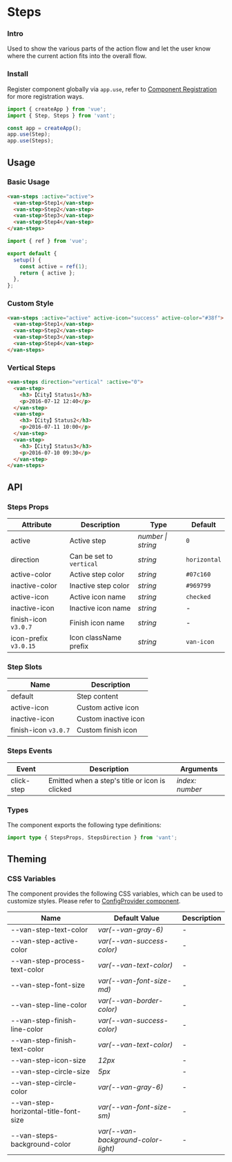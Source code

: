 # Steps

### Intro

Used to show the various parts of the action flow and let the user know where the current action fits into the overall flow.

### Install

Register component globally via `app.use`, refer to [Component Registration](#/en-US/advanced-usage#zu-jian-zhu-ce) for more registration ways.

```js
import { createApp } from 'vue';
import { Step, Steps } from 'vant';

const app = createApp();
app.use(Step);
app.use(Steps);
```

## Usage

### Basic Usage

```html
<van-steps :active="active">
  <van-step>Step1</van-step>
  <van-step>Step2</van-step>
  <van-step>Step3</van-step>
  <van-step>Step4</van-step>
</van-steps>
```

```js
import { ref } from 'vue';

export default {
  setup() {
    const active = ref(1);
    return { active };
  },
};
```

### Custom Style

```html
<van-steps :active="active" active-icon="success" active-color="#38f">
  <van-step>Step1</van-step>
  <van-step>Step2</van-step>
  <van-step>Step3</van-step>
  <van-step>Step4</van-step>
</van-steps>
```

### Vertical Steps

```html
<van-steps direction="vertical" :active="0">
  <van-step>
    <h3>【City】Status1</h3>
    <p>2016-07-12 12:40</p>
  </van-step>
  <van-step>
    <h3>【City】Status2</h3>
    <p>2016-07-11 10:00</p>
  </van-step>
  <van-step>
    <h3>【City】Status3</h3>
    <p>2016-07-10 09:30</p>
  </van-step>
</van-steps>
```

## API

### Steps Props

| Attribute | Description | Type | Default |
| --- | --- | --- | --- |
| active | Active step | _number \| string_ | `0` |
| direction | Can be set to `vertical` | _string_ | `horizontal` |
| active-color | Active step color | _string_ | `#07c160` |
| inactive-color | Inactive step color | _string_ | `#969799` |
| active-icon | Active icon name | _string_ | `checked` |
| inactive-icon | Inactive icon name | _string_ | - |
| finish-icon `v3.0.7` | Finish icon name | _string_ | - |
| icon-prefix `v3.0.15` | Icon className prefix | _string_ | `van-icon` |

### Step Slots

| Name                 | Description          |
| -------------------- | -------------------- |
| default              | Step content         |
| active-icon          | Custom active icon   |
| inactive-icon        | Custom inactive icon |
| finish-icon `v3.0.7` | Custom finish icon   |

### Steps Events

| Event | Description | Arguments |
| --- | --- | --- |
| click-step | Emitted when a step's title or icon is clicked | _index: number_ |

### Types

The component exports the following type definitions:

```ts
import type { StepsProps, StepsDirection } from 'vant';
```

## Theming

### CSS Variables

The component provides the following CSS variables, which can be used to customize styles. Please refer to [ConfigProvider component](#/en-US/config-provider).

| Name | Default Value | Description |
| --- | --- | --- |
| --van-step-text-color | _var(--van-gray-6)_ | - |
| --van-step-active-color | _var(--van-success-color)_ | - |
| --van-step-process-text-color | _var(--van-text-color)_ | - |
| --van-step-font-size | _var(--van-font-size-md)_ | - |
| --van-step-line-color | _var(--van-border-color)_ | - |
| --van-step-finish-line-color | _var(--van-success-color)_ | - |
| --van-step-finish-text-color | _var(--van-text-color)_ | - |
| --van-step-icon-size | _12px_ | - |
| --van-step-circle-size | _5px_ | - |
| --van-step-circle-color | _var(--van-gray-6)_ | - |
| --van-step-horizontal-title-font-size | _var(--van-font-size-sm)_ | - |
| --van-steps-background-color | _var(--van-background-color-light)_ | - |
